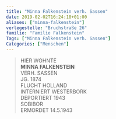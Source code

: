 ```yaml
---
title: "Minna Falkenstein verh. Sassen"
date: 2019-02-02T16:24:18+01:00
aliases: ["minna-falkenstein"]
verlegestelle: "Bruchstraße 26"
familie: "Familie Falkenstein"
Tags: ["Minna Falkenstein verh. Sassen"]
Categories: ["Menschen"]
---
```


> HIER WOHNTE <br />
> **MINNA FALKENSTEIN** <br />
> VERH. SASSEN <br />
> JG. 1874 <br />
> FLUCHT HOLLAND <br />
> INTERNIERT WESTERBORK <br />
> DEPORTIERT 1943 <br />
> SOBIBOR <br />
> ERMORDET 14.5.1943 <br />
